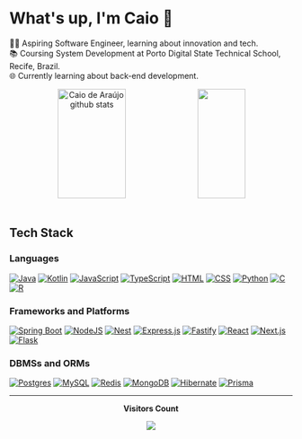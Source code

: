 # What's up, I'm Caio 👋
👨‍💻 Aspiring Software Engineer, learning about innovation and tech.<br/>
📚 Coursing System Development at Porto Digital State Technical School, Recife, Brazil.<br/>
🌐 Currently learning about back-end development.<br/>

<div align="center">  
  <img width="49%" height="195px" src="https://github-readme-stats.vercel.app/api?username=caiomatenorio&show_icons=true&count_private=true&hide_border=true&title_color=00bfbf&icon_color=00bfbf&text_color=c9d1d9&bg_color=0d1117" alt="Caio de Araújo github stats" />
  <img width="41%" height="195px" src="https://github-readme-stats.vercel.app/api/top-langs/?username=caiomatenorio&layout=compact&hide_border=true&title_color=00bfbf&text_color=00bfbf&bg_color=0d1117" />
</div><br>

## Tech Stack

### Languages
[![Java](https://img.shields.io/badge/Java-%23ED8B00.svg?logo=openjdk&logoColor=white)](#)
[![Kotlin](https://img.shields.io/badge/Kotlin-%237F52FF.svg?logo=kotlin&logoColor=white)](#)
[![JavaScript](https://img.shields.io/badge/JavaScript-F7DF1E?logo=javascript&logoColor=000)](#)
[![TypeScript](https://img.shields.io/badge/TypeScript-3178C6?logo=typescript&logoColor=fff)](#)
[![HTML](https://img.shields.io/badge/HTML-%23E34F26.svg?logo=html5&logoColor=white)](#)
[![CSS](https://img.shields.io/badge/CSS-1572B6?logo=css3&logoColor=fff)](#)
[![Python](https://img.shields.io/badge/Python-3776AB?logo=python&logoColor=fff)](#)
[![C](https://img.shields.io/badge/C-00599C?logo=c&logoColor=white)](#)
[![R](https://img.shields.io/badge/R-%23276DC3.svg?logo=r&logoColor=white)](#)

### Frameworks and Platforms
[![Spring Boot](https://img.shields.io/badge/Spring%20Boot-6DB33F?logo=springboot&logoColor=fff)](#)
[![NodeJS](https://img.shields.io/badge/Node.js-6DA55F?logo=node.js&logoColor=white)](#)
[![Nest](https://img.shields.io/badge/Nest.js-%23E0234E.svg?logo=nestjs&logoColor=white)](#)
[![Express.js](https://img.shields.io/badge/Express.js-%23404d59.svg?logo=express&logoColor=%2361DAFB)](#)
[![Fastify](https://img.shields.io/badge/-Fastify-000000?style=flat&logo=fastify&logoColor=white)](#)
[![React](https://img.shields.io/badge/React-%2320232a.svg?logo=react&logoColor=%2361DAFB)](#)
[![Next.js](https://img.shields.io/badge/Next.js-black?logo=next.js&logoColor=white)](#)
[![Flask](https://img.shields.io/badge/Flask-000?logo=flask&logoColor=fff)](#)

### DBMSs and ORMs
[![Postgres](https://img.shields.io/badge/Postgres-%23316192.svg?logo=postgresql&logoColor=white)](#)
[![MySQL](https://img.shields.io/badge/MySQL-4479A1?logo=mysql&logoColor=fff)](#)
[![Redis](https://img.shields.io/badge/Redis-%23DD0031.svg?logo=redis&logoColor=white)](#)
[![MongoDB](https://img.shields.io/badge/MongoDB-%234ea94b.svg?logo=mongodb&logoColor=white)](#)
[![Hibernate](https://img.shields.io/badge/Hibernate-59666C?logo=hibernate&logoColor=fff)](#)
[![Prisma](https://img.shields.io/badge/Prisma-2D3748?logo=prisma&logoColor=white)](#)

---

<div align="center">
  <p><b>Visitors Count</b></p>  
  <div>
    <img src="https://profile-counter.glitch.me/{caiotdearaujo}/count.svg" />
  </div> 
</div>
